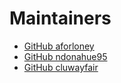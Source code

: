 # Maintainers

- [GitHub aforloney](https://github.com/aforloney)
- [GitHub ndonahue95](https://github.com/ndonahue95)
- [GitHub cluwayfair](https://github.com/cluwayfair)
